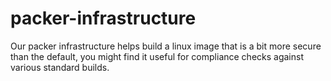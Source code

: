 # packer-infrastructure
Our packer infrastructure helps build a linux image that is a bit more secure than the default, you might find it useful for compliance checks against various standard builds.
